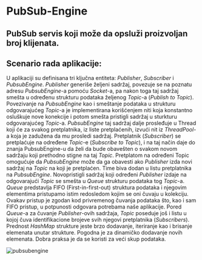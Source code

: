 # PubSub-Engine
<h2>PubSub servis koji može da opsluži proizvoljan broj klijenata.</h2>

<h2>Scenario rada aplikacije:</h2> 

U aplikaciji su definisana tri ključna entiteta: <i>Publisher</i>, <i>Subscriber</i> i <i>PubsubEngine</i>. <i>Publisher</i> generiše željeni sadržaj, povezuje se na poznatu adresu <i>PubsubEngine</i>-a pomoću <i>Socket</i>-a, pa nakon toga taj sadržaj smešta u određenu strukturu podataka željenog <i>Topic</i>-a (<i>Publish to Topic</i>). Povezivanje na <i>PubsubEngine</i> kao i smeštanje podataka u strukturu odgovarajućeg <i>Topic</i>-a je implementirana korišćenjem niti koja konstantno osluškuje nove konekcije i potom smešta pristigli sadržaj u sturkturu odgovarajućeg <i>Topic</i>-a. <i>PubsubEngine</i>  taj sadržaj dalje prosleđuje u Thread koji će za svakog pretplatnika, iz liste pretplaćenih, izvući nit iz <i>ThreadPool</i>-a koja je zadužena da mu prosledi  sadržaj.
Pretplatnik (<i>Subscriber</i>) se pretplaćuje na određene <i>Topic</i>-e (<i>Subscribe to Topic</i>), i na taj način daje do znanja PubsubEngine-u da želi da bude obavešten o svakom novom sadržaju koji prethodno stigne na taj <i>Topic</i>. Pretplatom na određeni Topic omogućuje da <i>PubsubEngine</i> može da ga obavesti ako <i>Publisher</i> izda novi sadržaj na <i>Topic</i> na koji je pretplaćen. Time biva dodan u listu pretplatnika na <i>PubsubEngine</i>. 
Novopristigli sadržaj koji određeni <i>Publisher</i> izdaje na odgovarajući <i>Topic</i> se smešta u <i>Queue</i> strukturu podataka tog <i>Topic</i>-a. <i>Queue</i> predstavlja FIFO (First-in-first-out) struktura podataka i njegovim elementima pristupamo istim redosledom kojim se oni čuvaju u kolekciju. Ovakav pristup je zgodan kod privremenog čuvanja podataka što, kao i sam FIFO pristup, u potpunosti odgovara potrebama naše aplikacije. Pored <i>Queue</i>-a za čuvanje <i>Publisher</i>-ovih sadržaja, <i>Topic</i> poseduje još i listu u kojoj čuva identifikacione brojeve svih njegovi pretplatnika (<i>Subscribers</i>).
Prednost <i>HashMap</i> strukture jeste brzo dodavanje, iteriranje kao i brisanje elemenata unutar strukture. Pogodna je za dinamičko dodavanje novih elemenata. Dobra praksa je da se koristi za veći skup podataka.

![pubsubengine](https://user-images.githubusercontent.com/36610076/104171899-aaac8480-5403-11eb-9834-b89f713b94de.png)
